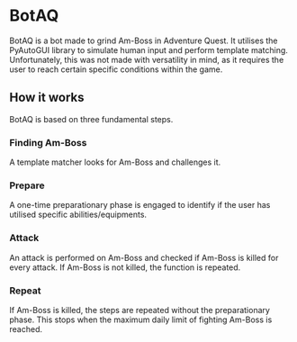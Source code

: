 # BotAQ
BotAQ is a bot made to grind Am-Boss in Adventure Quest. It utilises the PyAutoGUI library to simulate human input and perform template matching. Unfortunately, this was not made with versatility in mind, as it requires the user to reach certain specific conditions within the game. 

## How it works
BotAQ is based on three fundamental steps.

### Finding Am-Boss
A template matcher looks for Am-Boss and challenges it.

### Prepare
A one-time preparationary phase is engaged to identify if the user has utilised specific abilities/equipments. 

### Attack
An attack is performed on Am-Boss and checked if Am-Boss is killed for every attack. If Am-Boss is not killed, the function is repeated.

### Repeat
If Am-Boss is killed, the steps are repeated without the preparationary phase. This stops when the maximum daily limit of fighting Am-Boss is reached.
